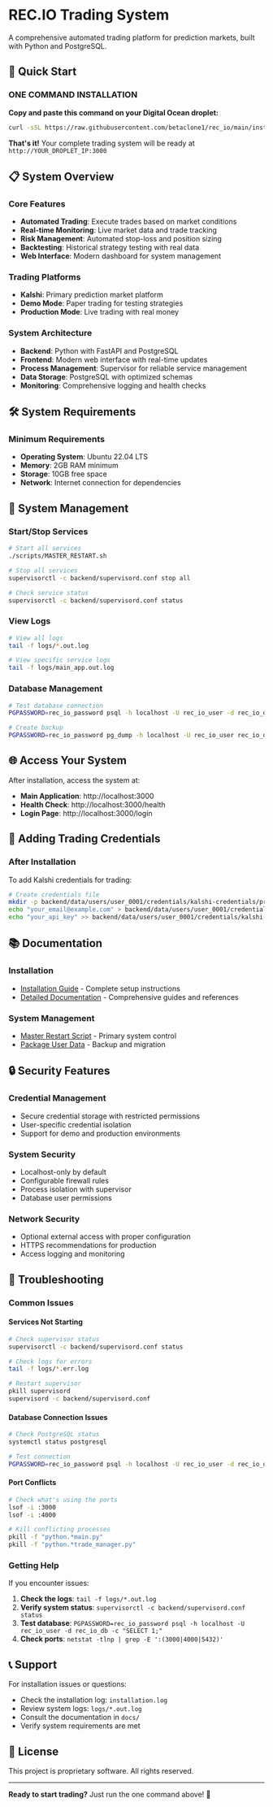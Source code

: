 # REC.IO Trading System

A comprehensive automated trading platform for prediction markets, built with Python and PostgreSQL.

## 🚀 Quick Start

### **ONE COMMAND INSTALLATION**

**Copy and paste this command on your Digital Ocean droplet:**

```bash
curl -sSL https://raw.githubusercontent.com/betaclone1/rec_io/main/install.sh | bash
```

**That's it!** Your complete trading system will be ready at `http://YOUR_DROPLET_IP:3000`

## 📋 System Overview

### Core Features
- **Automated Trading**: Execute trades based on market conditions
- **Real-time Monitoring**: Live market data and trade tracking
- **Risk Management**: Automated stop-loss and position sizing
- **Backtesting**: Historical strategy testing with real data
- **Web Interface**: Modern dashboard for system management

### Trading Platforms
- **Kalshi**: Primary prediction market platform
- **Demo Mode**: Paper trading for testing strategies
- **Production Mode**: Live trading with real money

### System Architecture
- **Backend**: Python with FastAPI and PostgreSQL
- **Frontend**: Modern web interface with real-time updates
- **Process Management**: Supervisor for reliable service management
- **Data Storage**: PostgreSQL with optimized schemas
- **Monitoring**: Comprehensive logging and health checks

## 🛠️ System Requirements

### **Minimum Requirements**
- **Operating System**: Ubuntu 22.04 LTS
- **Memory**: 2GB RAM minimum
- **Storage**: 10GB free space
- **Network**: Internet connection for dependencies

## 🔧 System Management

### **Start/Stop Services**
```bash
# Start all services
./scripts/MASTER_RESTART.sh

# Stop all services
supervisorctl -c backend/supervisord.conf stop all

# Check service status
supervisorctl -c backend/supervisord.conf status
```

### **View Logs**
```bash
# View all logs
tail -f logs/*.out.log

# View specific service logs
tail -f logs/main_app.out.log
```

### **Database Management**
```bash
# Test database connection
PGPASSWORD=rec_io_password psql -h localhost -U rec_io_user -d rec_io_db

# Create backup
PGPASSWORD=rec_io_password pg_dump -h localhost -U rec_io_user rec_io_db > backup_$(date +%Y%m%d_%H%M%S).sql
```

## 🌐 Access Your System

After installation, access the system at:
- **Main Application**: http://localhost:3000
- **Health Check**: http://localhost:3000/health
- **Login Page**: http://localhost:3000/login

## 🔑 Adding Trading Credentials

### **After Installation**
To add Kalshi credentials for trading:
```bash
# Create credentials file
mkdir -p backend/data/users/user_0001/credentials/kalshi-credentials/prod
echo "your_email@example.com" > backend/data/users/user_0001/credentials/kalshi-credentials/prod/credentials.json
echo "your_api_key" >> backend/data/users/user_0001/credentials/kalshi-credentials/prod/credentials.json
```

## 📚 Documentation

### **Installation**
- [Installation Guide](INSTALL.md) - Complete setup instructions
- [Detailed Documentation](docs/) - Comprehensive guides and references

### **System Management**
- [Master Restart Script](scripts/MASTER_RESTART.sh) - Primary system control
- [Package User Data](scripts/package_user_data.sh) - Backup and migration

## 🔒 Security Features

### **Credential Management**
- Secure credential storage with restricted permissions
- User-specific credential isolation
- Support for demo and production environments

### **System Security**
- Localhost-only by default
- Configurable firewall rules
- Process isolation with supervisor
- Database user permissions

### **Network Security**
- Optional external access with proper configuration
- HTTPS recommendations for production
- Access logging and monitoring

## 🚨 Troubleshooting

### **Common Issues**

#### Services Not Starting
```bash
# Check supervisor status
supervisorctl -c backend/supervisord.conf status

# Check logs for errors
tail -f logs/*.err.log

# Restart supervisor
pkill supervisord
supervisord -c backend/supervisord.conf
```

#### Database Connection Issues
```bash
# Check PostgreSQL status
systemctl status postgresql

# Test connection
PGPASSWORD=rec_io_password psql -h localhost -U rec_io_user -d rec_io_db -c "SELECT 1;"
```

#### Port Conflicts
```bash
# Check what's using the ports
lsof -i :3000
lsof -i :4000

# Kill conflicting processes
pkill -f "python.*main.py"
pkill -f "python.*trade_manager.py"
```

### **Getting Help**

If you encounter issues:

1. **Check the logs**: `tail -f logs/*.out.log`
2. **Verify system status**: `supervisorctl -c backend/supervisord.conf status`
3. **Test database**: `PGPASSWORD=rec_io_password psql -h localhost -U rec_io_user -d rec_io_db -c "SELECT 1;"`
4. **Check ports**: `netstat -tlnp | grep -E ':(3000|4000|5432)'`

## 📞 Support

For installation issues or questions:
- Check the installation log: `installation.log`
- Review system logs: `logs/*.out.log`
- Consult the documentation in `docs/`
- Verify system requirements are met

## 📄 License

This project is proprietary software. All rights reserved.

---

**Ready to start trading?** Just run the one command above! 🚀 